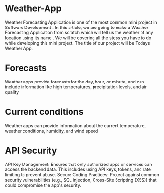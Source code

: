 # Weather-App
Weather Forecasting Application is one of the most common mini project in Software Development . In this article, we are going to make a Weather Forecasting Application from scratch which will tell us the weather of any location using its name . We will be covering all the steps you have to do while developing this mini project. The title of our project will be Todays Weather App.
# Forecasts
Weather apps provide forecasts for the day, hour, or minute, and can include information like high temperatures, precipitation levels, and air quality
# Current conditions
Weather apps can provide information about the current temperature, weather conditions, humidity, and wind speed
# API Security
API Key Management: Ensures that only authorized apps or services can access the backend data. This includes using API keys, tokens, and rate limiting to prevent abuse.
Secure Coding Practices: Protect against common security vulnerabilities (e.g., SQL injection, Cross-Site Scripting (XSS)) that could compromise the app's security.
